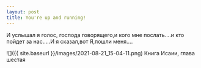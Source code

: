```yaml
---
layout: post
title: You're up and running!
---
```


И услышал я голос, господа говорящего,и кого мне послать....и кто пойдет за нас.....И я сказал,вот Я,пошли меня....


![]({{ site.baseurl }}/images/2021-08-21_15-04-11.png) 
Книга Исаии, глава шестая
